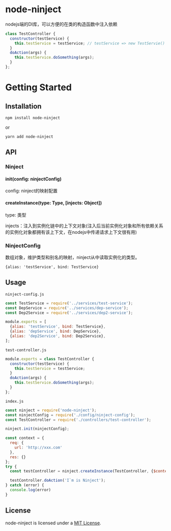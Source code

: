 # node-ninject
nodejs端的DI库，可以方便的在类的构造函数中注入依赖
```javascript
class TestController {
  constructor(testService) {
    this.testService = testService; // testService => new TestServie()
  }
  doAction(args) {
    this.testService.doSomething(args);
  }
};
```

# Getting Started

## Installation
```
npm install node-ninject
```

or

```
yarn add node-ninject
```

## API

### Ninject
#### init(config: ninjectConfig)
config: ninject的映射配置

#### createInstance(type: Type, [injects: Object])
type: 类型

injects：注入到实例化链中的上下文对象(注入后当前实例化对象和所有依赖关系的实例化对象都拥有该上下文，在nodejs中传递请求上下文很有用)


### NinjectConfig
数组对象，维护类型和别名的映射，ninject从中读取实例化的类型。

```
{alias: 'testService', bind: TestService}
```


## Usage
`ninject-config.js`
``` javascript
const TestService = require('../services/test-service');
const DepService = require('../services/dep-service');
const Dep2Service = require('../services/dep2-service');

module.exports = [
  {alias: 'testService', bind: TestService},
  {alias: 'depService', bind: DepService},
  {alias: 'dep2Service', bind: Dep2Service},
];

```
`test-controller.js`
``` javascript
module.exports = class TestController {
  constructor(testService) {
    this.testService = testService;
  }
  doAction(args) {
    this.testService.doSomething(args);
  }
};

```
`index.js`
``` javascript
const ninject = require('node-ninject');
const ninjectConfig = require('./config/ninject-config');
const TestController = require('./controllers/test-controller');

ninject.init(ninjectConfig);

const context = {
  req: {
    url: 'http://xxx.com'
  },
  res: {}
};
try {
  const testController = ninject.createInstance(TestController, {$context: context});

  testController.doAction('I`m is Ninject');
} catch (error) {
  console.log(error)
}
```

## License

node-ninject is licensed under a [MIT  License](./LICENSE).
